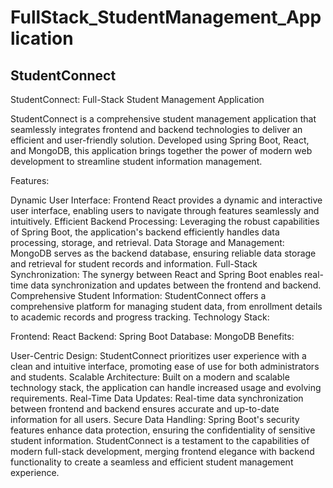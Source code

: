 # FullStack_StudentManagement_Application
## StudentConnect
StudentConnect: Full-Stack Student Management Application

StudentConnect is a comprehensive student management application that seamlessly integrates frontend and backend technologies to deliver an efficient and user-friendly solution. Developed using Spring Boot, React, and MongoDB, this application brings together the power of modern web development to streamline student information management.

Features:

Dynamic User Interface: Frontend React provides a dynamic and interactive user interface, enabling users to navigate through features seamlessly and intuitively.
Efficient Backend Processing: Leveraging the robust capabilities of Spring Boot, the application's backend efficiently handles data processing, storage, and retrieval.
Data Storage and Management: MongoDB serves as the backend database, ensuring reliable data storage and retrieval for student records and information.
Full-Stack Synchronization: The synergy between React and Spring Boot enables real-time data synchronization and updates between the frontend and backend.
Comprehensive Student Information: StudentConnect offers a comprehensive platform for managing student data, from enrollment details to academic records and progress tracking.
Technology Stack:

Frontend: React
Backend: Spring Boot
Database: MongoDB
Benefits:

User-Centric Design: StudentConnect prioritizes user experience with a clean and intuitive interface, promoting ease of use for both administrators and students.
Scalable Architecture: Built on a modern and scalable technology stack, the application can handle increased usage and evolving requirements.
Real-Time Data Updates: Real-time data synchronization between frontend and backend ensures accurate and up-to-date information for all users.
Secure Data Handling: Spring Boot's security features enhance data protection, ensuring the confidentiality of sensitive student information.
StudentConnect is a testament to the capabilities of modern full-stack development, merging frontend elegance with backend functionality to create a seamless and efficient student management experience.

